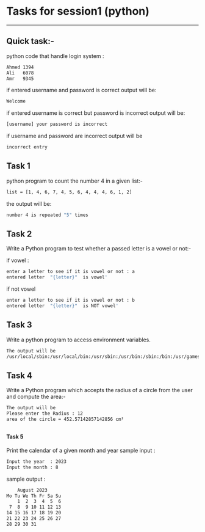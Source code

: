 # Tasks for session1 (python)
-----------------------------
## Quick task:-
python code that handle login system :
```bash
Ahmed 1394
Ali   6078
Amr   9345
```
if entered username and password is correct output will be:
```bash
Welcome
```
if entered username is correct but password is incorrect output will be:
```bash
[username] your password is incorrect
```
if username and password are incorrect output will be
```bash
incorrect entry
```
##
## Task 1
python program to count the number 4 in a given list:-
```bash
list = [1, 4, 6, 7, 4, 5, 6, 4, 4, 4, 6, 1, 2]
```
the output will be:
```bash
number 4 is repeated "5" times
```
##
## Task 2
Write a Python program to test whether a passed letter is a vowel or not:-

if vowel :
```bash
enter a letter to see if it is vowel or not : a
entered letter  "{letter}"  is vowel'
```
if not vowel
```bash
enter a letter to see if it is vowel or not : b
entered letter  "{letter}"  is NOT vowel'
```
##
## Task 3
 Write a python program to access environment variables.

```bash
The output will be
/usr/local/sbin:/usr/local/bin:/usr/sbin:/usr/bin:/sbin:/bin:/usr/games:/usr/local/games:/snap/bin:/snap/bin
```
##
## Task 4

Write a Python program which accepts the radius of a circle from the user and compute the area:-

```bash
The output will be
Please enter the Radius : 12
area of the circle = 452.57142857142856 cm²
```
##
#### Task 5

Print the calendar of a given month and year
sample input :

```bash
Input the year  : 2023
Input the month : 8
```
sample output :

```bash
    August 2023
Mo Tu We Th Fr Sa Su
    1  2  3  4  5  6
 7  8  9 10 11 12 13
14 15 16 17 18 19 20
21 22 23 24 25 26 27
28 29 30 31

